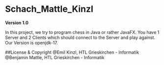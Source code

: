 # Schach_Mattle_Kinzl

**Version 1.0**

In this project, we try to program chess in Java or rather JavaFX. You have 1 Server and 2 Clients which should connect to the Server and play against. Our Version is openjdk-17.

##License & Copyright
@Emil Kinzl, HTL Grieskirchen - Informatik
@Benjamin Mattle, HTL Grieskirchen - Informatik
